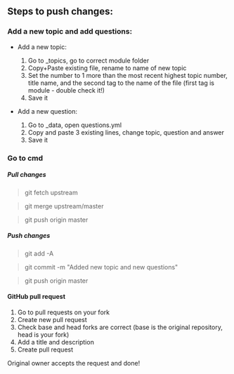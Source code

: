 ## Steps to push changes:

### Add a new topic and add questions:

* Add a new topic:
	1. Go to _topics, go to correct module folder
	2. Copy+Paste existing file, rename to name of new topic
	3. Set the number to 1 more than the most recent highest topic number, title name, and the second tag to the name of the file (first tag is module - double check it!)
	4. Save it

* Add a new question:
	1. Go to _data, open questions.yml
	2. Copy and paste 3 existing lines, change topic, question and answer
	3. Save it

### Go to cmd

##### Pull changes
> git fetch upstream

> git merge upstream/master

> git push origin master

##### Push changes
> git add -A

> git commit -m "Added new topic and new questions"

> git push origin master

#### GitHub pull request
1. Go to pull requests on your fork
2. Create new pull request
3. Check base and head forks are correct (base is the original repository, head is your fork)
4. Add a title and description
5. Create pull request

Original owner accepts the request and done!

